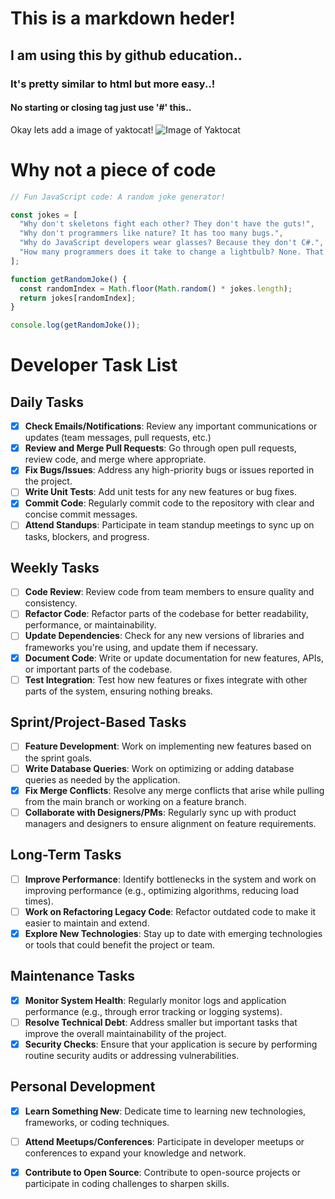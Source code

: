 # This is a markdown heder!
## I am using this by github education..
### It's pretty similar to html but more easy..!
#### No starting or closing tag just use '#' this..

Okay lets add a image of yaktocat!
![Image of Yaktocat](https://octodex.github.com/images/yaktocat.png)

# Why not a piece of code
```javascript
// Fun JavaScript code: A random joke generator!

const jokes = [
  "Why don't skeletons fight each other? They don't have the guts!",
  "Why don't programmers like nature? It has too many bugs.",
  "Why do JavaScript developers wear glasses? Because they don't C#.",
  "How many programmers does it take to change a lightbulb? None. That's a hardware problem."
];

function getRandomJoke() {
  const randomIndex = Math.floor(Math.random() * jokes.length);
  return jokes[randomIndex];
}

console.log(getRandomJoke());
```

# Developer Task List

## Daily Tasks
- [x] **Check Emails/Notifications**: Review any important communications or updates (team messages, pull requests, etc.)
- [x] **Review and Merge Pull Requests**: Go through open pull requests, review code, and merge where appropriate.
- [x] **Fix Bugs/Issues**: Address any high-priority bugs or issues reported in the project.
- [ ] **Write Unit Tests**: Add unit tests for any new features or bug fixes.
- [x] **Commit Code**: Regularly commit code to the repository with clear and concise commit messages.
- [ ] **Attend Standups**: Participate in team standup meetings to sync up on tasks, blockers, and progress.

## Weekly Tasks
- [ ] **Code Review**: Review code from team members to ensure quality and consistency.
- [ ] **Refactor Code**: Refactor parts of the codebase for better readability, performance, or maintainability.
- [ ] **Update Dependencies**: Check for any new versions of libraries and frameworks you're using, and update them if necessary.
- [x] **Document Code**: Write or update documentation for new features, APIs, or important parts of the codebase.
- [ ] **Test Integration**: Test how new features or fixes integrate with other parts of the system, ensuring nothing breaks.

## Sprint/Project-Based Tasks
- [ ] **Feature Development**: Work on implementing new features based on the sprint goals.
- [ ] **Write Database Queries**: Work on optimizing or adding database queries as needed by the application.
- [x] **Fix Merge Conflicts**: Resolve any merge conflicts that arise while pulling from the main branch or working on a feature branch.
- [ ] **Collaborate with Designers/PMs**: Regularly sync up with product managers and designers to ensure alignment on feature requirements.

## Long-Term Tasks
- [ ] **Improve Performance**: Identify bottlenecks in the system and work on improving performance (e.g., optimizing algorithms, reducing load times).
- [ ] **Work on Refactoring Legacy Code**: Refactor outdated code to make it easier to maintain and extend.
- [x] **Explore New Technologies**: Stay up to date with emerging technologies or tools that could benefit the project or team.

## Maintenance Tasks
- [x] **Monitor System Health**: Regularly monitor logs and application performance (e.g., through error tracking or logging systems).
- [ ] **Resolve Technical Debt**: Address smaller but important tasks that improve the overall maintainability of the project.
- [x] **Security Checks**: Ensure that your application is secure by performing routine security audits or addressing vulnerabilities.

## Personal Development
- [x] **Learn Something New**: Dedicate time to learning new technologies, frameworks, or coding techniques.
- [ ] **Attend Meetups/Conferences**: Participate in developer meetups or conferences to expand your knowledge and network.
- [x] **Contribute to Open Source**: Contribute to open-source projects or participate in coding challenges to sharpen skills.

